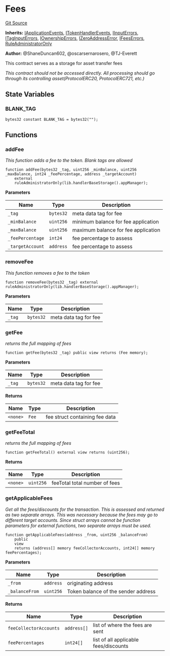 # Fees
[Git Source](https://github.com/thrackle-io/tron/blob/263e499d66345014a4fa5059735434da59124980/src/client/token/handler/ruleContracts/Fees.sol)

**Inherits:**
[IApplicationEvents](/src/common/IEvents.sol/interface.IApplicationEvents.md), [ITokenHandlerEvents](/src/common/IEvents.sol/interface.ITokenHandlerEvents.md), [IInputErrors](/src/common/IErrors.sol/interface.IInputErrors.md), [ITagInputErrors](/src/common/IErrors.sol/interface.ITagInputErrors.md), [IOwnershipErrors](/src/common/IErrors.sol/interface.IOwnershipErrors.md), [IZeroAddressError](/src/common/IErrors.sol/interface.IZeroAddressError.md), [IFeesErrors](/src/common/IErrors.sol/interface.IFeesErrors.md), [RuleAdministratorOnly](/src/protocol/economic/RuleAdministratorOnly.sol/contract.RuleAdministratorOnly.md)

**Author:**
@ShaneDuncan602, @oscarsernarosero, @TJ-Everett

This contract serves as a storage for asset transfer fees

*This contract should not be accessed directly. All processing should go through its controlling asset(ProtocolERC20, ProtocolERC721, etc.)*


## State Variables
### BLANK_TAG

```solidity
bytes32 constant BLANK_TAG = bytes32("");
```


## Functions
### addFee

*This function adds a fee to the token. Blank tags are allowed*


```solidity
function addFee(bytes32 _tag, uint256 _minBalance, uint256 _maxBalance, int24 _feePercentage, address _targetAccount)
    external
    ruleAdministratorOnly(lib.handlerBaseStorage().appManager);
```
**Parameters**

|Name|Type|Description|
|----|----|-----------|
|`_tag`|`bytes32`|meta data tag for fee|
|`_minBalance`|`uint256`|minimum balance for fee application|
|`_maxBalance`|`uint256`|maximum balance for fee application|
|`_feePercentage`|`int24`|fee percentage to assess|
|`_targetAccount`|`address`|fee percentage to assess|


### removeFee

*This function removes a fee to the token*


```solidity
function removeFee(bytes32 _tag) external ruleAdministratorOnly(lib.handlerBaseStorage().appManager);
```
**Parameters**

|Name|Type|Description|
|----|----|-----------|
|`_tag`|`bytes32`|meta data tag for fee|


### getFee

*returns the full mapping of fees*


```solidity
function getFee(bytes32 _tag) public view returns (Fee memory);
```
**Parameters**

|Name|Type|Description|
|----|----|-----------|
|`_tag`|`bytes32`|meta data tag for fee|

**Returns**

|Name|Type|Description|
|----|----|-----------|
|`<none>`|`Fee`|fee struct containing fee data|


### getFeeTotal

*returns the full mapping of fees*


```solidity
function getFeeTotal() external view returns (uint256);
```
**Returns**

|Name|Type|Description|
|----|----|-----------|
|`<none>`|`uint256`|feeTotal total number of fees|


### getApplicableFees

*Get all the fees/discounts for the transaction. This is assessed and returned as two separate arrays. This was necessary because the fees may go to
different target accounts. Since struct arrays cannot be function parameters for external functions, two separate arrays must be used.*


```solidity
function getApplicableFees(address _from, uint256 _balanceFrom)
    public
    view
    returns (address[] memory feeCollectorAccounts, int24[] memory feePercentages);
```
**Parameters**

|Name|Type|Description|
|----|----|-----------|
|`_from`|`address`|originating address|
|`_balanceFrom`|`uint256`|Token balance of the sender address|

**Returns**

|Name|Type|Description|
|----|----|-----------|
|`feeCollectorAccounts`|`address[]`|list of where the fees are sent|
|`feePercentages`|`int24[]`|list of all applicable fees/discounts|


